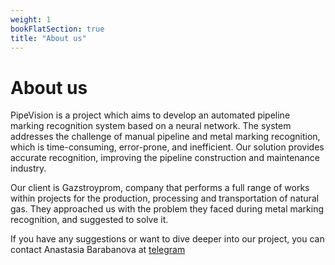 ```yaml
---
weight: 1
bookFlatSection: true
title: "About us"
---
```


# **About us**

PipeVision is a project which aims to develop an automated pipeline marking recognition system based on a neural network. The system addresses the challenge of manual pipeline and metal marking recognition, which is time-consuming, error-prone, and inefficient. Our solution provides accurate recognition, improving the pipeline construction and maintenance industry.

Our client is Gazstroyprom, company that performs a full range of works within projects for the production, processing and transportation of natural gas. They approached us with the problem they faced during metal marking recognition, and suggested to solve it.

If you have any suggestions or want to dive deeper into our project, you can contact Anastasia Barabanova at [telegram](https://t.me/a_n_a_s_t_a_s_i_a10)
